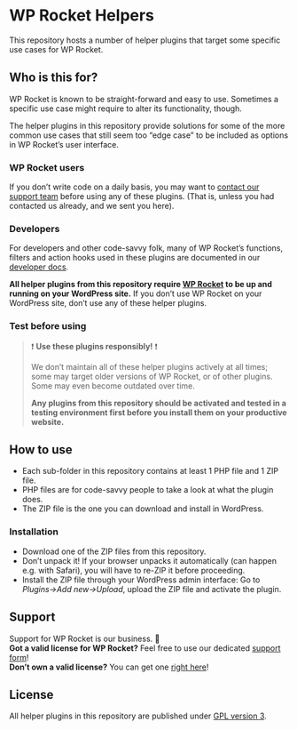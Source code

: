 # WP Rocket Helpers
This repository hosts a number of helper plugins that target some specific use cases for WP Rocket.


## Who is this for?

WP Rocket is known to be straight-forward and easy to use. Sometimes a specific use case might require to alter its functionality, though.

The helper plugins in this repository provide solutions for some of the more common use cases that still seem too “edge case” to be included as options in WP Rocket’s user interface.

### WP Rocket users
If you don’t write code on a daily basis, you may want to [contact our support team](https://wp-rocket.me/support/) before using any of these plugins. (That is, unless you had contacted us already, and we sent you here).

### Developers
For developers and other code-savvy folk, many of WP Rocket’s functions, filters and action hooks used in these plugins are documented in our [developer docs](http://docs.wp-rocket.me/collection/86-codex).

**All helper plugins from this repository require [WP Rocket](https://wp-rocket.me/) to be up and running on your WordPress site.** If you don’t use WP Rocket on your WordPress site, don’t use any of these helper plugins.

### Test before using
> ❗️&#160;**Use these plugins responsibly!**&#160;❗️
>
> We don’t maintain all of these helper plugins actively at all times; some may target older versions of WP Rocket, or of other plugins. Some may even become outdated over time.
>
> **Any plugins from this repository should be activated and tested in a testing environment first before you install them on your productive website.**

## How to use

- Each sub-folder in this repository contains at least 1 PHP file and 1 ZIP file.
- PHP files are for code-savvy people to take a look at what the plugin does.
- The ZIP file is the one you can download and install in WordPress.

### Installation

- Download one of the ZIP files from this repository.
- Don’t unpack it! If your browser unpacks it automatically (can happen e.g. with Safari), you will have to re-ZIP it before proceeding.
- Install the ZIP file through your WordPress admin interface: Go to _Plugins→Add&#160;new→Upload_, upload the ZIP file and activate the plugin.

## Support
Support for WP Rocket is our business.&#160;🙂 <br>
**Got a valid license for WP Rocket?** Feel free to use our dedicated [support form](https://wp-rocket.me/support/)!<br>
**Don’t own a valid license?** You can get one [right here](https://wp-rocket.me/pricing/)!

## License
All helper plugins in this repository are published under [GPL version 3](/LICENSE).
